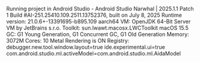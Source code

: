 Running project in Android Studio - Android Studio Narwhal | 2025.1.1 Patch 1
Build #AI-251.25410.109.2511.13752376, built on July 8, 2025
Runtime version: 21.0.6+-13391695-b895.109 aarch64
VM: OpenJDK 64-Bit Server VM by JetBrains s.r.o.
Toolkit: sun.lwawt.macosx.LWCToolkit
macOS 15.5
GC: G1 Young Generation, G1 Concurrent GC, G1 Old Generation
Memory: 3072M
Cores: 10
Metal Rendering is ON
Registry:
  debugger.new.tool.window.layout=true
  ide.experimental.ui=true
  com.android.studio.ml.activeModel=com.android.studio.ml.AidaModel
